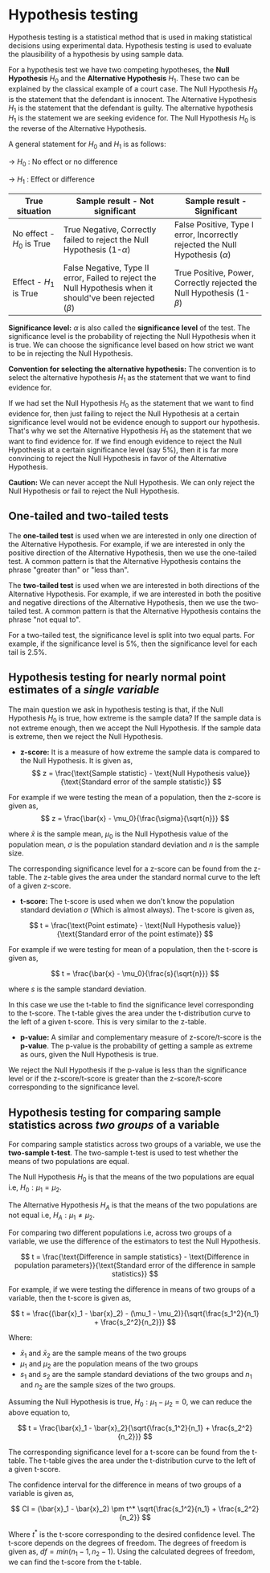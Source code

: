 

# Hypothesis testing
Hypothesis testing is a statistical method that is used in making statistical decisions using experimental data. Hypothesis testing is used to evaluate the plausibility of a hypothesis by using sample data. 

For a hypothesis test we have two competing hypotheses, the **Null Hypothesis** $H_0$ and the **Alternative Hypothesis** $H_1$. These two can be explained by the classical example of a court case. The Null Hypothesis $H_0$ is the statement that the defendant is innocent. The Alternative Hypothesis $H_1$ is the statement that the defendant is guilty. The alternative hypothesis $H_1$ is the statement we are seeking evidence for. The Null Hypothesis $H_0$ is the reverse of the Alternative Hypothesis.


A general statement for $H_0$ and $H_1$ is as follows:

-> $H_0$ : No effect or no difference

-> $H_1$ : Effect or difference

True situation | Sample result - Not significant | Sample result - Significant
--- | --- | ---
No effect - $H_0$ is True | True Negative, Correctly failed to reject the Null Hypothesis (1-$\alpha$) | False Positive, Type I error, Incorrectly rejected the Null Hypothesis ($\alpha$)
Effect - $H_1$ is True | False Negative, Type II error, Failed to reject the Null Hypothesis when it should've been rejected ($\beta$) | True Positive, Power, Correctly rejected the Null Hypothesis (1-$\beta$)

**Significance level:** $\alpha$ is also called the **significance level** of the test. The significance level is the probability of rejecting the Null Hypothesis when it is true. We can choose the significance level based on how strict we want to be in rejecting the Null Hypothesis.

**Convention for selecting the alternative hypothesis:** The convention is to select the alternative hypothesis $H_1$ as the statement that we want to find evidence for. 

If we had set the Null Hypothesis $H_0$ as the statement that we want to find evidence for, then just failing to reject the Null Hypothesis at a certain significance level would not be evidence enough to support our hypothesis. That's why we set the Alternative Hypothesis $H_1$ as the statement that we want to find evidence for. If we find enough evidence to reject the Null Hypothesis at a certain significance level (say 5%), then it is far more convincing to reject the Null Hypothesis in favor of the Alternative Hypothesis. 

**Caution:** We can never accept the Null Hypothesis. We can only reject the Null Hypothesis or fail to reject the Null Hypothesis.

## One-tailed and two-tailed tests

The **one-tailed test** is used when we are interested in only one direction of the Alternative Hypothesis. For example, if we are interested in only the positive direction of the Alternative Hypothesis, then we use the one-tailed test. A common pattern is that the Alternative Hypothesis contains the phrase "greater than" or "less than".

The **two-tailed test** is used when we are interested in both directions of the Alternative Hypothesis. For example, if we are interested in both the positive and negative directions of the Alternative Hypothesis, then we use the two-tailed test. A common pattern is that the Alternative Hypothesis contains the phrase "not equal to".

For a two-tailed test, the significance level is split into two equal parts. For example, if the significance level is 5%, then the significance level for each tail is 2.5%. 

## Hypothesis testing for nearly normal point estimates of a *single variable*

The main question we ask in hypothesis testing is that, if the Null Hypothesis $H_0$ is true, how extreme is the sample data? If the sample data is not extreme enough, then we accept the Null Hypothesis. If the sample data is extreme, then we reject the Null Hypothesis.

- **z-score:** It is a measure of how extreme the sample data is compared to the Null Hypothesis. It is given as, 
$$ z = \frac{\text{Sample statistic} - \text{Null Hypothesis value}}{\text{Standard error of the sample statistic}} $$ 

For example if we were testing the mean of a population, then the z-score is given as,
$$ z = \frac{\bar{x} - \mu_0}{\frac{\sigma}{\sqrt{n}}} $$

where $\bar{x}$ is the sample mean, $\mu_0$ is the Null Hypothesis value of the population mean, $\sigma$ is the population standard deviation and $n$ is the sample size.

The corresponding significance level for a z-score can be found from the z-table. The z-table gives the area under the standard normal curve to the left of a given z-score. 

- **t-score:** The t-score is used when we don't know the population standard deviation $\sigma$ (Which  is almost always). The t-score is given as,

$$ t = \frac{\text{Point estimate} - \text{Null Hypothesis value}}{\text{Standard error of the point estimate}} $$

For example if we were testing for mean of a population, then the t-score is given as,

$$ t = \frac{\bar{x} - \mu_0}{\frac{s}{\sqrt{n}}} $$

where $s$ is the sample standard deviation.

In this case we use the t-table to find the significance level corresponding to the t-score. The t-table gives the area under the t-distribution curve to the left of a given t-score. This is very similar to the z-table.

- **p-value:** A similar and complementary measure of z-score/t-score is the **p-value**. The p-value is the probability of getting a sample as extreme as ours, given the Null Hypothesis is true.

We reject the Null Hypothesis if the p-value is less than the significance level or if the z-score/t-score is greater than the z-score/t-score corresponding to the significance level.


## Hypothesis testing for comparing sample statistics across *two groups* of a variable

For comparing sample statistics across two groups of a variable, we use the **two-sample t-test**. The two-sample t-test is used to test whether the means of two populations are equal. 

The Null Hypothesis $H_0$ is that the means of the two populations are equal i.e, $H_0: \mu_1 = \mu_2$.

The Alternative Hypothesis $H_A$ is that the means of the two populations are not equal i.e, $H_A: \mu_1 \neq \mu_2$.

For comparing two different populations i.e, across two groups of a variable, we use the difference of the estimators to test the Null Hypothesis. 

$$ t = \frac{\text{Difference in sample statistics} - \text{Difference in population parameters}}{\text{Standard error of the difference in sample statistics}} $$

For example, if we were testing the difference in means of two groups of a variable, then the t-score is given as,

$$ t = \frac{(\bar{x}_1 - \bar{x}_2) - (\mu_1 - \mu_2)}{\sqrt{\frac{s_1^2}{n_1} + \frac{s_2^2}{n_2}}} $$

Where: 
- $\bar{x}_1$ and $\bar{x}_2$ are the sample means of the two groups
- $\mu_1$ and $\mu_2$ are the population means of the two groups 
- $s_1$ and $s_2$ are the sample standard deviations of the two groups and $n_1$ and $n_2$ are the sample sizes of the two groups.

Assuming the Null Hypothesis is true, $H_0: \mu_1 - \mu_2 = 0$, we can reduce the above equation to,

$$ t = \frac{\bar{x}_1 - \bar{x}_2}{\sqrt{\frac{s_1^2}{n_1} + \frac{s_2^2}{n_2}}} $$

The corresponding significance level for a t-score can be found from the t-table. The t-table gives the area under the t-distribution curve to the left of a given t-score.

The confidence interval for the difference in means of two groups of a variable is given as,

$$ CI = (\bar{x}_1 - \bar{x}_2) \pm t^* \sqrt{\frac{s_1^2}{n_1} + \frac{s_2^2}{n_2}} $$

Where $t^*$ is the t-score corresponding to the desired confidence level. The t-score depends on the degrees of freedom. The degrees of freedom is given as, $df = min(n_1 - 1, n_2 - 1)$. Using the calculated degrees of freedom, we can find the t-score from the t-table.

